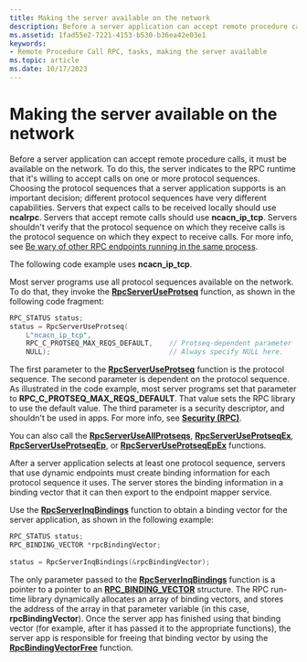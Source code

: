 ```yaml
---
title: Making the server available on the network
description: Before a server application can accept remote procedure calls, it must be available on the network.
ms.assetid: 1fad55e2-7221-4153-b530-b36ea42e03e1
keywords:
- Remote Procedure Call RPC, tasks, making the server available
ms.topic: article
ms.date: 10/17/2023
---
```


# Making the server available on the network

Before a server application can accept remote procedure calls, it must be available on the network. To do this, the server indicates to the RPC runtime that it's willing to accept calls on one or more protocol sequences. Choosing the protocol sequences that a server application supports is an important decision; different protocol sequences have very different capabilities. Servers that expect calls to be received locally should use **ncalrpc**. Servers that accept remote calls should use **ncacn_ip_tcp**. Servers shouldn't verify that the protocol sequence on which they receive calls is the protocol sequence on which they expect to receive calls. For more info, see [Be wary of other RPC endpoints running in the same process](/windows/win32/rpc/be-wary-of-other-rpc-endpoints-running-in-the-same-process).

The following code example uses **ncacn_ip_tcp**.

Most server programs use all protocol sequences available on the network. To do that, they invoke the [**RpcServerUseProtseq**](/windows/win32/api/rpcdce/nf-rpcdce-rpcserveruseprotseq) function, as shown in the following code fragment:

```cpp
RPC_STATUS status;
status = RpcServerUseProtseq(
    L"ncacn_ip_tcp",
    RPC_C_PROTSEQ_MAX_REQS_DEFAULT,    // Protseq-dependent parameter
    NULL);                             // Always specify NULL here.
```

The first parameter to the [**RpcServerUseProtseq**](/windows/win32/api/rpcdce/nf-rpcdce-rpcserveruseprotseq) function is the protocol sequence. The second parameter is dependent on the protocol sequence. As illustrated in the code example, most server programs set that parameter to **RPC_C_PROTSEQ_MAX_REQS_DEFAULT**. That value sets the RPC library to use the default value. The third parameter is a security descriptor, and shouldn't be used in apps. For more info, see [**Security (RPC)**](./security.md).

You can also call the [**RpcServerUseAllProtseqs**](/windows/win32/api/rpcdce/nf-rpcdce-rpcserveruseallprotseqs), [**RpcServerUseProtseqEx**](/windows/win32/api/rpcdce/nf-rpcdce-rpcserveruseprotseqex), [**RpcServerUseProtseqEp**](/windows/win32/api/rpcdce/nf-rpcdce-rpcserveruseprotseqep), or [**RpcServerUseProtseqEpEx**](/windows/win32/api/rpcdce/nf-rpcdce-rpcserveruseprotseqepex) functions.

After a server application selects at least one protocol sequence, servers that use dynamic endpoints must create binding information for each protocol sequence it uses. The server stores the binding information in a binding vector that it can then export to the endpoint mapper service.

Use the [**RpcServerInqBindings**](/windows/win32/api/rpcdce/nf-rpcdce-rpcserverinqbindings) function to obtain a binding vector for the server application, as shown in the following example:

```cpp
RPC_STATUS status;
RPC_BINDING_VECTOR *rpcBindingVector;
 
status = RpcServerInqBindings(&rpcBindingVector);
```

The only parameter passed to the [**RpcServerInqBindings**](/windows/win32/api/rpcdce/nf-rpcdce-rpcserverinqbindings) function is a pointer to a pointer to an [**RPC_BINDING_VECTOR**](/windows/win32/api/rpcdce/ns-rpcdce-rpc_binding_vector) structure. The RPC run-time library dynamically allocates an array of binding vectors, and stores the address of the array in that parameter variable (in this case, **rpcBindingVector**). Once the server app has finished using that binding vector (for example, after it has passed it to the appropriate functions), the server app is responsible for freeing that binding vector by using the [**RpcBindingVectorFree**](/windows/win32/api/rpcdce/nf-rpcdce-rpcbindingvectorfree) function.
